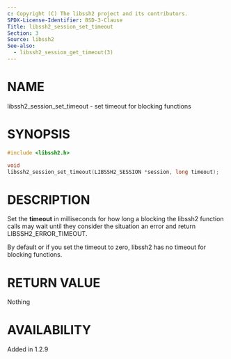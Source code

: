 ```yaml
---
c: Copyright (C) The libssh2 project and its contributors.
SPDX-License-Identifier: BSD-3-Clause
Title: libssh2_session_set_timeout
Section: 3
Source: libssh2
See-also:
  - libssh2_session_get_timeout(3)
---
```


# NAME

libssh2_session_set_timeout - set timeout for blocking functions

# SYNOPSIS

~~~c
#include <libssh2.h>

void
libssh2_session_set_timeout(LIBSSH2_SESSION *session, long timeout);
~~~

# DESCRIPTION

Set the **timeout** in milliseconds for how long a blocking the libssh2
function calls may wait until they consider the situation an error and return
LIBSSH2_ERROR_TIMEOUT.

By default or if you set the timeout to zero, libssh2 has no timeout for
blocking functions.

# RETURN VALUE

Nothing

# AVAILABILITY

Added in 1.2.9
